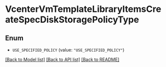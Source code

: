 # VcenterVmTemplateLibraryItemsCreateSpecDiskStoragePolicyType

## Enum


* `USE_SPECIFIED_POLICY` (value: `"USE_SPECIFIED_POLICY"`)


[[Back to Model list]](../README.md#documentation-for-models) [[Back to API list]](../README.md#documentation-for-api-endpoints) [[Back to README]](../README.md)


